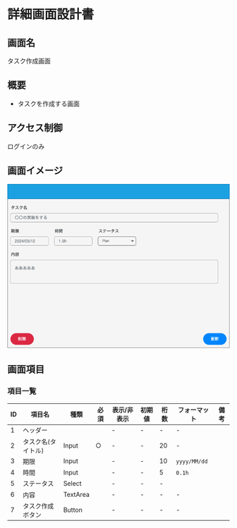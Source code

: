 # 詳細画面設計書

## 画面名

タスク作成画面

## 概要

<!-- 何をする・何ができる画面か) -->

- タスクを作成する画面

## アクセス制御

ログインのみ

## 画面イメージ

![](./assets//task_edit.drawio.png)

## 画面項目

### 項目一覧

| ID  | 項目名             | 種類     | 必須 | 表示/非表示 | 初期値 | 桁数 | フォーマット | 備考 |
| --- | ------------------ | -------- | ---- | ----------- | ------ | ---- | ------------ | ---- |
| 1   | ヘッダー           |          |      | -           | -      | -    | -            |      |
| 2   | タスク名(タイトル) | Input    | ○    | -           | -      | 20   | -            |      |
| 3   | 期限               | Input    |      | -           | -      | 10   | `yyyy/MM/dd` |      |
| 4   | 時間               | Input    |      | -           | -      | 5    | `0.1h`       |      |
| 5   | ステータス         | Select   |      | -           | -      | -    |              |      |
| 6   | 内容               | TextArea |      | -           | -      | -    | -            |      |
| 7   | タスク作成ボタン   | Button   |      | -           | -      | -    | -            |      |
